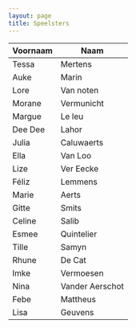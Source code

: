 ```yaml
---
layout: page
title: Speelsters
---
```


Voornaam | Naam 
---|---
Tessa	| Mertens
Auke	| Marin
Lore	| Van noten
Morane	| Vermunicht
Margue	| Le leu
Dee Dee	| Lahor
Julia	| Caluwaerts
Ella	| Van Loo
Lize	| Ver Eecke
Féliz	| Lemmens
Marie	| Aerts
Gitte	| Smits
Celine	| Salib
Esmee	| Quintelier
Tille	| Samyn
Rhune	| De Cat
Imke	| Vermoesen
Nina	| Vander Aerschot
Febe	| Mattheus
Lisa	| Geuvens
